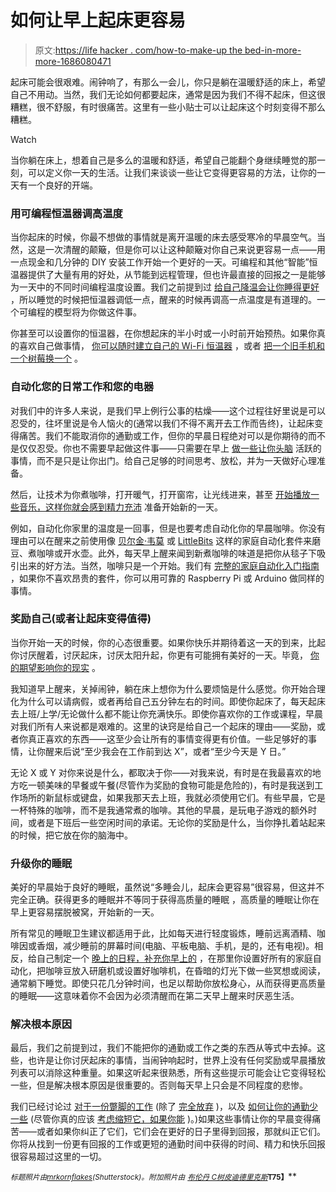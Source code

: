 # 如何让早上起床更容易

> 原文:[https://life hacker . com/how-to-make-up the bed-in-more-more-1686080471](https://lifehacker.com/how-to-make-getting-out-of-bed-in-the-morning-easier-1686080471)

起床可能会很艰难。闹钟响了，有那么一会儿，你只是躺在温暖舒适的床上，希望自己不用动。当然，我们无论如何都要起床，通常是因为我们不得不起床，但这很糟糕，很不舒服，有时很痛苦。这里有一些小贴士可以让起床这个时刻变得不那么糟糕。

Watch

当你躺在床上，想着自己是多么的温暖和舒适，希望自己能翻个身继续睡觉的那一刻，可以定义你一天的生活。让我们来谈谈一些让它变得更容易的方法，让你的一天有一个良好的开端。

### 用可编程恒温器调高温度

当你起床的时候，你最不想做的事情就是离开温暖的床去感受寒冷的早晨空气。当然，这是一次清醒的颠簸，但是你可以让这种颠簸对你自己来说更容易一点——用一点现金和几分钟的 DIY 安装工作开始一个更好的一天。可编程和其他“智能”恒温器提供了大量有用的好处，从节能到远程管理，但也许最直接的回报之一是能够为一天中的不同时间编程温度设置。我们之前提到过 [给自己降温会让你睡得更好](http://lifehacker.com/cool-yourself-down-for-better-sleep-5329592) ，所以睡觉的时候把恒温器调低一点，醒来的时候再调高一点温度是有道理的。一个可编程的模型将为你做这件事。

你甚至可以设置你的恒温器，在你想起床的半小时或一小时前开始预热。如果你真的喜欢自己做事情， [你可以随时建立自己的 Wi-Fi 恒温器](https://lifehacker.com/build-your-own-wi-fi-connected-thermostat-1503539871) ，或者 [把一个旧手机和一个树莓换一个](http://lifehacker.com/build-a-web-connected-thermostat-with-a-raspberry-pi-an-1670379446) 。

### 自动化您的日常工作和您的电器

对我们中的许多人来说，是我们早上例行公事的枯燥——这个过程往好里说是可以忍受的，往坏里说是令人恼火的(通常以我们不得不离开去工作而告终)，让起床变得痛苦。我们不能取消你的通勤或工作，但你的早晨日程绝对可以是你期待的而不是仅仅忍受。你也不需要早起做这件事——只需要在早上 [做一些让你头脑](http://lifehacker.com/start-the-day-right-with-a-morning-routine-that-feeds-y-5907324) 活跃的事情，而不是只是让你出门。给自己足够的时间思考、放松，并为一天做好心理准备。

然后，让技术为你煮咖啡，打开暖气，打开窗帘，让光线进来，甚至 [开始播放一些音乐，这样你就会感到精力充沛](https://lifehacker.com/create-a-morning-playlist-to-make-sure-you-leave-on-tim-5877455) 准备开始新的一天。

例如，自动化你家里的温度是一回事，但是也要考虑自动化你的早晨咖啡。你没有理由可以在醒来之前使用像 [贝尔金·韦莫](http://www.belkin.com/us/Products/home-automation/c/wemo-home-automation/) 或 [LittleBits](http://lifehacker.com) 这样的家庭自动化套件来磨豆、煮咖啡或开水壶。此外，每天早上醒来闻到新煮咖啡的味道是把你从毯子下吸引出来的好方法。当然，咖啡只是一个开始。我们有 [完整的家庭自动化入门指南](https://lifehacker.com/how-can-i-get-started-with-home-automation-510246491) ，如果你不喜欢昂贵的套件，你可以用可靠的 Raspberry Pi 或 Arduino 做同样的事情。

### 奖励自己(或者让起床变得值得)

当你开始一天的时候，你的心态很重要。如果你快乐并期待着这一天的到来，比起你讨厌醒着，讨厌起床，讨厌太阳升起，你更有可能拥有美好的一天。毕竟， [你的期望影响你的现实](https://lifehacker.com/how-your-expectations-mess-with-your-view-of-the-presen-1685353419) 。

我知道早上醒来，关掉闹钟，躺在床上想你为什么要烦恼是什么感觉。你开始合理化为什么可以请病假，或者再给自己五分钟左右的时间。即使你起床了，每天起床去上班/上学/无论做什么都不能让你充满快乐。即使你喜欢你的工作或课程，早晨对我们所有人来说都是艰难的。这里的诀窍是给自己一个起床的理由——奖励，或者你真正喜欢的东西——这至少会让所有的事情变得更有价值。一些足够好的事情，让你醒来后说“至少我会在工作前到达 X”，或者“至少今天是 Y 日。”

无论 X 或 Y 对你来说是什么，都取决于你——对我来说，有时是在我最喜欢的地方吃一顿美味的早餐或午餐(尽管作为奖励的食物可能是危险的)，有时是我送到工作场所的新鼠标或键盘，如果我那天去上班，我就必须使用它们。有些早晨，它是一杯特殊的咖啡，而不是我通常煮的咖啡。其他的早晨，是玩电子游戏的额外时间，或者是下班后一些空闲时间的承诺。无论你的奖励是什么，当你挣扎着站起来的时候，把它放在你的脑海中。

### 升级你的睡眠

美好的早晨始于良好的睡眠，虽然说“多睡会儿，起床会更容易”很容易，但这并不完全正确。获得更多的睡眠并不等同于获得高质量的睡眠 ，高质量的睡眠让你在早上更容易摆脱被窝，开始新的一天。

所有常见的睡眠卫生建议都适用于此，比如每天进行轻度锻炼，睡前远离酒精、咖啡因或香烟，减少睡前的屏幕时间(电脑、平板电脑、手机，是的，还有电视)。相反，给自己制定一个 [晚上的日程，补充你早上的](https://lifehacker.com/cultivate-the-perfect-evening-routine-to-avoid-insomnia-5855204) ，在那里你设置好所有的家庭自动化，把咖啡豆放入研磨机或设置好咖啡机，在昏暗的灯光下做一些冥想或阅读，通常躺下睡觉。即使只花几分钟时间，也足以帮助你放松身心，从而获得更高质量的睡眠——这意味着你不会因为必须清醒而在第二天早上醒来时厌恶生活。

### 解决根本原因

最后，我们之前提到过，我们不能把你的通勤或工作之类的东西从等式中去掉。这些，也许是让你讨厌起床的事情，当闹钟响起时，世界上没有任何奖励或早晨播放列表可以消除这种重量。如果这听起来很熟悉，所有这些提示可能会让它变得轻松一些，但是解决根本原因是很重要的。否则每天早上只会是不同程度的悲惨。

我们已经讨论过 [对于一份蹩脚的工作](https://lifehacker.com/if-your-job-sucks-it-might-be-your-fault-let-s-fix-th-5936851) (除了 [完全放弃](http://lifehacker.com/the-minimalist-guide-to-leaving-your-soul-crushing-day-5707473) )，以及 [如何让你的通勤少一些](http://lifehacker.com/how-can-i-make-my-commute-suck-less-5944211) (尽管你真的应该 [考虑缩短它，如果你能](http://lifehacker.com/the-true-cost-of-commuting-you-could-buy-a-house-price-5855550) )。)如果这些事情让你的早晨变得痛苦——或者如果你纠正了它们，它们会在更好的日子里得到回报，那就纠正它们。你将从找到一份更有回报的工作或更短的通勤时间中获得的时间、精力和快乐回报很容易超过这里的一切。

<small>*标题照片由*</small>[<small>*mrkornflakes*</small>](http://www.shutterstock.com/pic-69483754/stock-photo-smashing-alarm-clock-with-hammer.html?src=id&ws=1)<small>*(Shutterstock)。附加照片由*</small> [<small>*布伦丹 C*</small>](https://www.flickr.com/photos/brendan-c/8325915589)<small></small>*[<small>*树皮*</small>](https://www.flickr.com/photos/barkbud/4317348949/)<small></small>*[<small>*迪德里克斯*</small>](https://www.flickr.com/photos/dinnerseries/5974874958)<small>**T75】**</small>**
